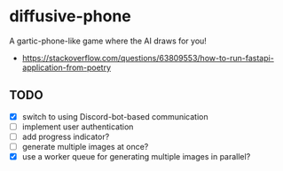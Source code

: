 # diffusive-phone

A gartic-phone-like game where the AI draws for you!

- https://stackoverflow.com/questions/63809553/how-to-run-fastapi-application-from-poetry

## TODO

- [x] switch to using Discord-bot-based communication
- [ ] implement user authentication
- [ ] add progress indicator?
- [ ] generate multiple images at once?
- [x] use a worker queue for generating multiple images in parallel?